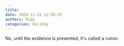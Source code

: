 ```yaml
---
title: 
date: 2020-11-22 12:58:25
authors: Ripp
categories: Holiday
---
```


 No, until the evidence is presented, it's called a rumor.